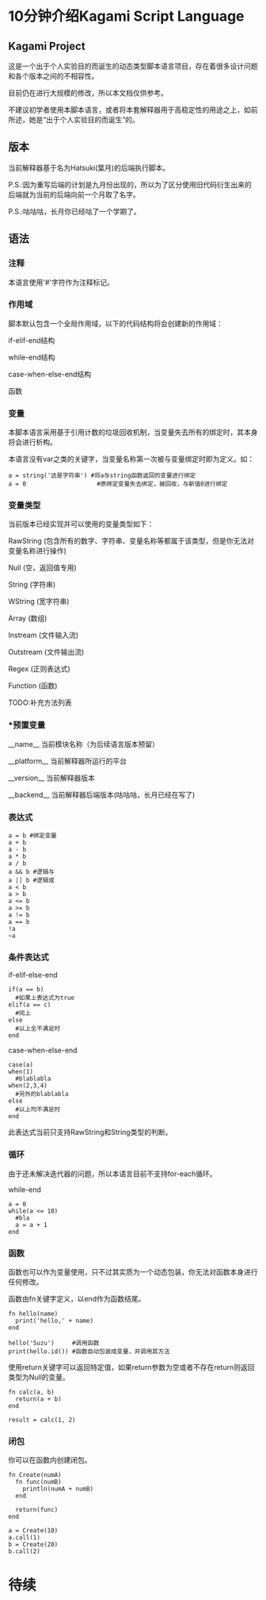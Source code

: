 # 10分钟介绍Kagami Script Language

## Kagami Project

这是一个出于个人实验目的而诞生的动态类型脚本语言项目，存在着很多设计问题和各个版本之间的不相容性。

目前仍在进行大规模的修改，所以本文档仅供参考。

不建议初学者使用本脚本语言，或者将本套解释器用于高稳定性的用途之上，如前所述，她是“出于个人实验目的而诞生”的。

## 版本

当前解释器基于名为Hatsuki(葉月)的后端执行脚本。

P.S.:因为重写后端的计划是九月份出现的，所以为了区分使用旧代码衍生出来的后端就为当前的后端向前一个月取了名字。

P.S.:咕咕咕，长月你已经咕了一个学期了。

## 语法

### 注释

本语言使用'#'字符作为注释标记。

### 作用域

脚本默认包含一个全局作用域，以下的代码结构将会创建新的作用域：

if-elif-end结构

while-end结构

case-when-else-end结构

函数

### 变量

本脚本语言采用基于引用计数的垃圾回收机制，当变量失去所有的绑定时，其本身将会进行析构。

本语言没有var之类的关键字，当变量名称第一次被与变量绑定时即为定义。如：
```
a = string('这是字符串') #将a与string函数返回的变量进行绑定
a = 0                    #原绑定变量失去绑定，被回收，与新值0进行绑定
```

### 变量类型
当前版本已经实现并可以使用的变量类型如下：

RawString (包含所有的数字、字符串、变量名称等都属于该类型，但是你无法对变量名称进行操作)

Null (空，返回值专用)

String (字符串)

WString (宽字符串)

Array (数组)

Instream (文件输入流)

Outstream (文件输出流)

Regex (正则表达式)

Function (函数)

TODO:补充方法列表

### *预置变量
\_\_name\_\_ 当前模块名称（为后续语言版本预留）

\_\_platform\_\_ 当前解释器所运行的平台

\_\_version\_\_ 当前解释器版本

\_\_backend\_\_ 当前解释器后端版本(咕咕咕，长月已经在写了)


### 表达式
```
a = b #绑定变量
a + b 
a - b 
a * b 
a / b 
a && b #逻辑与
a || b #逻辑或
a < b
a > b
a <= b
a >= b
a != b
a == b
!a
~a
```

### 条件表达式
if-elif-else-end
```
if(a == b)
  #如果上表达式为true
elif(a == c)
  #同上
else
  #以上全不满足时
end
```
case-when-else-end
```
case(a)
when(1)
  #blablabla
when(2,3,4)
  #另外的blablabla
else
  #以上均不满足时
end
```
此表达式当前只支持RawString和String类型的判断。

### 循环
由于还未解决迭代器的问题，所以本语言目前不支持for-each循环。

while-end
```
a = 0
while(a <= 10)
  #bla
  a = a + 1
end
```

### 函数

函数也可以作为变量使用，只不过其实质为一个动态包装，你无法对函数本身进行任何修改。

函数由fn关键字定义，以end作为函数结尾。

```
fn hello(name)
  print('hello,' + name)
end

hello('Suzu')     #调用函数
print(hello.id()) #函数自动包装成变量，并调用其方法
```

使用return关键字可以返回特定值，如果return参数为空或者不存在return则返回类型为Null的变量。
```
fn calc(a, b)
  return(a + b)
end

result = calc(1, 2)
```

### 闭包

你可以在函数内创建闭包。

```
fn Create(numA)
  fn func(numB)
    println(numA + numB)
  end
  
  return(func)
end

a = Create(10)
a.call(1)
b = Create(20)
b.call(2)
```

# 待续




